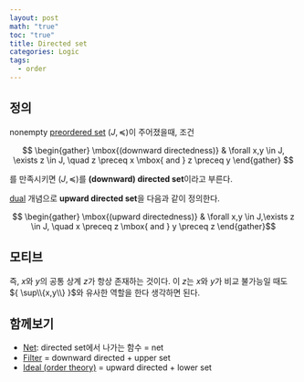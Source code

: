 ```yaml
---
layout: post
math: "true"
toc: "true"
title: Directed set
categories: Logic
tags:
  - order
---
```

## 정의

nonempty [preordered set](https://paraconsistent.github.io/logic/2024/02/15/preorder.html) ${ \left( J, \preceq \right) }$이 주어졌을때, 조건

$$ \begin{gather} \mbox{(downward directedness)} & \forall x,y \in J, \exists z \in J, \quad z \preceq x \mbox{ and } z \preceq y \end{gather} $$

를 만족시키면 ${ (J,\preceq) }$를 **(downward) directed set**이라고 부른다.

[dual](https://paraconsistent.github.io/logic/2024/03/03/duality-(order-theory).html) 개념으로 **upward directed set**을 다음과 같이 정의한다.

$$ \begin{gather} \mbox{(upward directedness)} & \forall x,y \in J,\exists z \in J, \quad x \preceq z \mbox{ and } y \preceq z  \end{gather}$$

## 모티브

즉, ${ x }$와 ${ y }$의 공통 상계 ${ z }$가 항상 존재하는 것이다. 이 ${ z }$는 ${ x }$와 ${ y }$가 비교 불가능일 때도 ${ \sup\\{x,y\\} }$와 유사한 역할을 한다 생각하면 된다.

## 함께보기

- [Net](https://paraconsistent.github.io/logic/2024/02/26/net.html): directed set에서 나가는 함수 = net
- [Filter](https://paraconsistent.github.io/logic/2024/02/27/filter.html) = downward directed + upper set
- [Ideal (order theory)](https://paraconsistent.github.io/logic/2024/03/03/ideal-(order-theory).html) = upward directed + lower set
